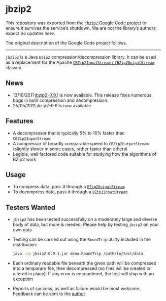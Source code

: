 # jbzip2

This repository was exported from the [`jbzip2` Google Code project](https://code.google.com/p/jbzip2) to ensure it survives the service’s shutdown.
We are not the library’s authors; expect no updates here.

The original description of the Google Code project follows.

----

`jbzip2` is a Java `bzip2` compression/decompression library.
It can be used as a replacement for the Apache [`CBZip2InputStream` / `CBZip2OutputStream`](https://svn.apache.org/repos/asf/ant/core/trunk/src/main/org/apache/tools/bzip2/) classes

## News

- 13/10/2011 [jbzip2-0.9.1](https://github.com/routeKIT/jbzip2/releases/tag/release-0.9.1) is now available.
  This release fixes numerous bugs in both compression and decompression.
- 25/05/2011 jbzip2-0.9 is now available

## Features

- A decompressor that is typically 5% to 10% faster than `CBZip2InputStream`
- A compressor of broadly comparable speed to `CBZip2OutputStream` (slightly slower in some cases, rather faster than others)
- Legible, well factored code suitable for studying how the algorithms of BZip2 work

## Usage

- To compress data, pass it through a [`BZip2OutputStream`](https://github.com/routeKIT/jbzip2/blob/master/jbzip2/src/org/itadaki/bzip2/BZip2OutputStream.java)
- To decompress data, pass it through a [`BZip2InputStream`](https://github.com/routeKIT/jbzip2/blob/master/jbzip2/src/org/itadaki/bzip2/BZip2InputStream.java)

## Testers Wanted

- `jbzip2` has been tested successfully on a moderately large and diverse body of data, but more is needed.
  Please help by testing `jbzip2` on your own data
- Testing can be carried out using the `RoundTrip` utility included in the distribution:
  
  ```bash
  java -cp jbzip2-0.9.1.jar demo.RoundTrip /path/to/test/data
  ```
- Each ordinary readable file beneath the given path will be compressed into a temporary file,
  then decompressed (no files will be created or altered in place).
  If any error is encountered, the test will stop with an exception
- Reports of success, as well as failure would be most welcome. Feedback can be sent to the [author](https://code.google.com/u/111143823085622288727/)
